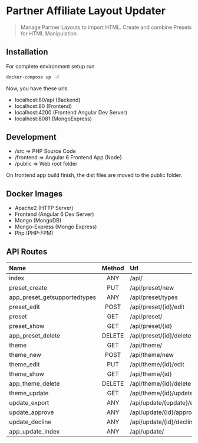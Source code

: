 # Partner Affiliate Layout Updater

> Manage Partner Layouts to import HTML. Create and combine Presets for HTML Manipulation.

## Installation
For complete environment setup run
```sh
docker-compose up -d
```

Now, you have these urls

* localhost:80/api (Backend)
* localhost:80 (Frontend)
* localhost:4200 (Frontend Angular Dev Server)
* localhost:8081 (MongoExpress)

## Development
* /src => PHP Source Code
* /frontend => Angular 6 Frontend App (Node)
* /public => Web root folder

On frontend app build finish, the dist files are moved to the public folder.

## Docker Images
* Apache2 (HTTP Server)
* Frontend (Angular 6 Dev Server)
* Mongo (MongoDB)
* Mongo-Express (Mongo Express)
* Php (PHP-FPM)

## API Routes
|Name|Method|Url|
|:------------------------------|:-------:|:--------------------------|
|index                          |ANY      |/api/                      |                        
|preset_create                  |PUT      |/api/preset/new            |             
|app_preset_getsupportedtypes   |ANY      |/api/preset/types          |   
|preset_edit                    |POST     |/api/preset/{id}/edit      |    
|preset                         |GET      |/api/preset/               |    
|preset_show                    |GET      |/api/preset/{id}           |    
|app_preset_delete              |DELETE   |/api/preset/{id}/delete    |    
|theme                          |GET      |/api/theme/                |    
|theme_new                      |POST     |/api/theme/new             |    
|theme_edit                     |PUT      |/api/theme/{id}/edit       |    
|theme_show                     |GET      |/api/theme/{id}            |    
|app_theme_delete               |DELETE   |/api/theme/{id}/delete     |    
|theme_update                   |GET      |/api/theme/{id}/update     |    
|update_export                  |ANY      |/api/update/{update}/export|  
|update_approve                 |ANY      |/api/update/{id}/approve   |  
|update_decline                 |ANY      |/api/update/{id}/decline   |  
|app_update_index               |ANY      |/api/update/               |